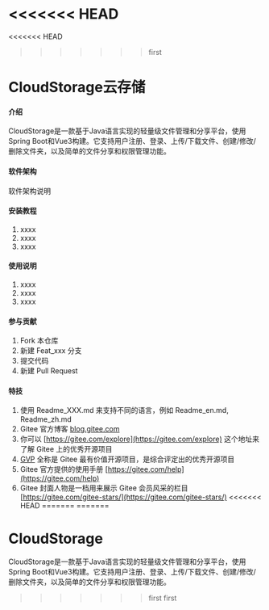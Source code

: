<<<<<<< HEAD
=======
<<<<<<< HEAD
>>>>>>> first
# CloudStorage云存储

#### 介绍
CloudStorage是一款基于Java语言实现的轻量级文件管理和分享平台，使用Spring Boot和Vue3构建。它支持用户注册、登录、上传/下载文件、创建/修改/删除文件夹，以及简单的文件分享和权限管理功能。

#### 软件架构
软件架构说明


#### 安装教程

1.  xxxx
2.  xxxx
3.  xxxx

#### 使用说明

1.  xxxx
2.  xxxx
3.  xxxx

#### 参与贡献

1.  Fork 本仓库
2.  新建 Feat_xxx 分支
3.  提交代码
4.  新建 Pull Request


#### 特技

1.  使用 Readme\_XXX.md 来支持不同的语言，例如 Readme\_en.md, Readme\_zh.md
2.  Gitee 官方博客 [blog.gitee.com](https://blog.gitee.com)
3.  你可以 [https://gitee.com/explore](https://gitee.com/explore) 这个地址来了解 Gitee 上的优秀开源项目
4.  [GVP](https://gitee.com/gvp) 全称是 Gitee 最有价值开源项目，是综合评定出的优秀开源项目
5.  Gitee 官方提供的使用手册 [https://gitee.com/help](https://gitee.com/help)
6.  Gitee 封面人物是一档用来展示 Gitee 会员风采的栏目 [https://gitee.com/gitee-stars/](https://gitee.com/gitee-stars/)
<<<<<<< HEAD
=======
=======
# CloudStorage
CloudStorage是一款基于Java语言实现的轻量级文件管理和分享平台，使用Spring Boot和Vue3构建。它支持用户注册、登录、上传/下载文件、创建/修改/删除文件夹，以及简单的文件分享和权限管理功能。

>>>>>>> first
>>>>>>> first
